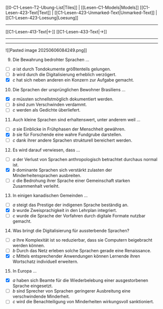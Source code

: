    [[0-C1-Lesen-T2-Ubung-List|Tiles]] | [[Lesen-C1-Models|Models]]
   [[C1-Lesen-423-Text|Text]]  | [[C1-Lesen-423-Unmarked-Text|Unmarked-Text]] | [[C1-Lesen-423-Loesung|Loesung]]

---

[[C1-Lesen-413-Text|←]]         [[C1-Lesen-433-Text|→]]

---
---
![[Pasted image 20250606084249.png]]

9. Die Bewahrung bedrohter Sprachen …

- [ ] _a_ ist durch Tondokumente größtenteils gelungen.
- [ ] _b_ wird durch die Digitalisierung erheblich verzögert.
- [x] _c_ hat sich neben anderen ein Konzern zur Aufgabe gemacht.

10. Die Sprachen der ursprünglichen Bewohner Brasiliens …

- [x] _a_ müssten schnellstmöglich dokumentiert werden.
- [ ] _b_ sind zum Verschwinden verdammt.
- [ ] _c_ werden als Gedichte überliefert.

11. Auch kleine Sprachen sind erhaltenswert, unter anderem weil …

- [ ] _a_ sie Einblicke in Frühphasen der Menschheit gewähren.
- [x] _b_ sie für Forschende eine wahre Fundgrube darstellen.
- [ ] _c_ dank ihrer andere Sprachen strukturell bereichert werden.

12. Es wird darauf verwiesen, dass …

- [ ] _a_ der Verlust von Sprachen anthropologisch betrachtet durchaus normal ist.
- [x] _b_ dominante Sprachen sich verstärkt zulasten der Minderheitensprachen ausbreiten.
- [ ] _c_ die Bedrohung ihrer Sprache einer Gemeinschaft starken Zusammenhalt verleiht.

13. In einigen kanadischen Gemeinden …

- [ ] _a_ steigt das Prestige der indigenen Sprache beständig an.
- [x] _b_ wurde Zweisprachigkeit in den Lehrplan integriert.
- [ ] _c_ wurde die Sprache der Vorfahren durch digitale Formate nutzbar gemacht.

14. Was bringt die Digitalisierung für aussterbende Sprachen?

- [ ] _a_ Ihre Komplexität ist so reduzierbar, dass sie Computern beigebracht werden können.
- [ ] _b_ Durch das Netz erleben solche Sprachen gerade eine Renaissance.
- [x] _c_ Mittels entsprechender Anwendungen können Lernende ihren Wortschatz individuell erweitern.

15. In Europa …

- [x] _a_ haben sich Beamte für die Wiederbelebung einer ausgestorbenen Sprache eingesetzt.
- [ ] _b_ sind Sprecher von Sprachen geringerer Ausbreitung eine verschwindende Minderheit.
- [ ] _c_ wird die Benachteiligung von Minderheiten wirkungsvoll sanktioniert.
